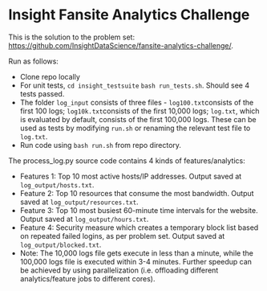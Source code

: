 # Insight Fansite Analytics Challenge

This is the solution to the problem set: https://github.com/InsightDataScience/fansite-analytics-challenge/.

Run as follows:
- Clone repo locally
- For unit tests, `cd insight_testsuite` `bash run_tests.sh`. Should see 4 tests passed.
- The folder `log_input` consists of three files - `log100.txt`consists of the first 100 logs; `log10k.txt`consists of the first 10,000 logs; `log.txt`, which is evaluated by default, consists of the first 100,000 logs. These can be used as tests by modifying `run.sh` or renaming the relevant test file to `log.txt`. 
- Run code using `bash run.sh` from repo directory.


The process_log.py source code contains 4 kinds of features/analytics:
- Features 1: Top 10 most active hosts/IP addresses. Output saved at `log_output/hosts.txt`.
- Feature 2: Top 10 resources that consume the most bandwidth. Output saved at `log_output/resources.txt`.
- Feature 3: Top 10 most busiest 60-minute time intervals for the website. Output saved at `log_output/hours.txt`.
- Feature 4: Security measure which creates a temporary block list based on repeated failed logins, as per problem set. Output saved at `log_output/blocked.txt`.
- Note: The 10,000 logs file gets execute in less than a minute, while the 100,000 logs file is executed within 3-4 minutes. Further speedup can be achieved by using parallelization (i.e. offloading different analytics/feature jobs to different cores).
